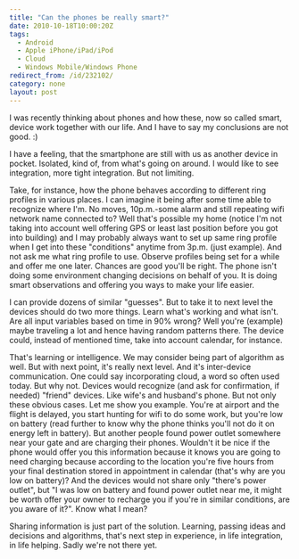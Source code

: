 ```yaml
---
title: "Can the phones be really smart?"
date: 2010-10-18T10:00:20Z
tags:
  - Android
  - Apple iPhone/iPad/iPod
  - Cloud
  - Windows Mobile/Windows Phone
redirect_from: /id/232102/
category: none
layout: post
---
```

I was recently thinking about phones and how these, now so called smart, device work together with our life. And I have to say my conclusions are not good. :)

I have a feeling, that the smartphone are still with us as another device in pocket. Isolated, kind of, from what's going on around. I would like to see integration, more tight integration. But not limiting.

Take, for instance, how the phone behaves according to different ring profiles in various places. I can imagine it being after some time able to recognize where I'm. No moves, 10p.m.-some alarm and still repeating wifi network name connected to? Well that's possible my home (notice I'm not taking into account well offering GPS or least last position before you got into building) and I may probably always want to set up same ring profile when I get into these "conditions" anytime from 3p.m. (just example). And not ask me what ring profile to use. Observe profiles being set for a while and offer me one later. Chances are good you'll be right. The phone isn't doing some environment changing decisions on behalf of you. It is doing smart observations and offering you ways to make your life easier.

I can provide dozens of similar "guesses". But to take it to next level the devices should do two more things. Learn what's working and what isn't. Are all input variables based on time in 90% wrong? Well you're (example) maybe traveling a lot and hence having random patterns there. The device could, instead of mentioned time, take into account calendar, for instance.

That's learning or intelligence. We may consider being part of algorithm as well. But with next point, it's really next level. And it's inter-device communication. One could say incorporating cloud, a word so often used today. But why not. Devices would recognize (and ask for confirmation, if needed) "friend" devices. Like wife's and husband's phone. But not only these obvious cases. Let me show you example. You're at airport and the flight is delayed, you start hunting for wifi to do some work, but you're low on battery (read further to know why the phone thinks you'll not do it on energy left in battery). But another people found power outlet somewhere near your gate and are charging their phones. Wouldn't it be nice if the phone would offer you this information because it knows you are going to need charging because according to the location you're five hours from your final destination stored in appointment in calendar (that's why are you low on battery)? And the devices would not share only "there's power outlet", but "I was low on battery and found power outlet near me, it might be worth offer your owner to recharge you if you're in similar conditions, are you aware of it?". Know what I mean?

Sharing information is just part of the solution. Learning, passing ideas and decisions and algorithms, that's next step in experience, in life integration, in life helping. Sadly we're not there yet.
